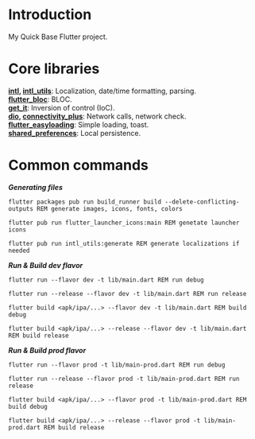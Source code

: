 # Introduction

My Quick Base Flutter project.

# Core libraries

**[intl](https://pub.dev/packages/intl), [intl_utils](https://pub.dev/packages/intl_utils)**: Localization, date/time formatting, parsing.  
**[flutter_bloc](https://pub.dev/packages/flutter_bloc)**: BLOC.  
**[get_it](https://pub.dev/packages/get_it)**: Inversion of control (IoC).  
**[dio](https://pub.dev/packages/dio), [connectivity_plus](https://pub.dev/packages/connectivity_plus)**: Network calls, network check.  
**[flutter_easyloading](https://pub.dev/packages/flutter_easyloading)**: Simple loading, toast.  
**[shared_preferences](https://pub.dev/packages/shared_preferences)**: Local persistence.  


# Common commands
***Generating files***
```  
flutter packages pub run build_runner build --delete-conflicting-outputs REM generate images, icons, fonts, colors
```  

```  
flutter pub run flutter_launcher_icons:main REM genetate launcher icons
```  

```  
flutter pub run intl_utils:generate REM generate localizations if needed
```  

***Run & Build dev flavor***
```
flutter run --flavor dev -t lib/main.dart REM run debug
```
```
flutter run --release --flavor dev -t lib/main.dart REM run release
```
```
flutter build <apk/ipa/...> --flavor dev -t lib/main.dart REM build debug
```
```
flutter build <apk/ipa/...> --release --flavor dev -t lib/main.dart REM build release
```
***Run & Build prod flavor***
```
flutter run --flavor prod -t lib/main-prod.dart REM run debug
```
```
flutter run --release --flavor prod -t lib/main-prod.dart REM run release
```
```
flutter build <apk/ipa/...> --flavor prod -t lib/main-prod.dart REM build debug
```
```
flutter build <apk/ipa/...> --release --flavor prod -t lib/main-prod.dart REM build release
```